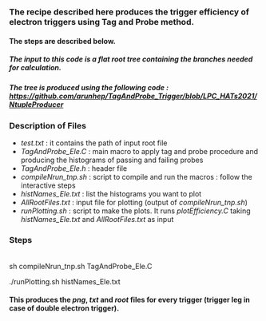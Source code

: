 ### The recipe described here produces the trigger efficiency of electron triggers using Tag and Probe method.
#### The steps are described below.
##### The input to this code is a flat root tree containing the branches needed for calculation.
##### The tree is produced using the following code : https://github.com/arunhep/TagAndProbe_Trigger/blob/LPC_HATs2021/NtupleProducer

### Description of Files
   * *test.txt* : it contains the path of input root file
   * *TagAndProbe_Ele.C* : main macro to apply tag and probe procedure and producing the histograms of passing and failing probes
   * *TagAndProbe_Ele.h* : header file
   * *compileNrun_tnp.sh* : script to compile and run the macros : follow the interactive steps
   * *histNames_Ele.txt* : list the histograms you want to plot
   * *AllRootFiles.txt* : input file for plotting (output of *compileNrun_tnp.sh*)
   * *runPlotting.sh* : script to make the plots. It runs *plotEfficiency.C* taking *histNames_Ele.txt* and *AllRootFiles.txt* as input

### Steps

<br>  
sh compileNrun_tnp.sh TagAndProbe_Ele.C

./runPlotting.sh histNames_Ele.txt
<br>  

#### This produces the *png*, *txt* and *root* files for every trigger (trigger leg in case of double electron trigger).
